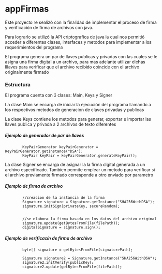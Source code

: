 # appFirmas

<p>Este proyecto re sealizó con la finalidad de implementar el proceso de firma y verificación de firma de archivos con java.</p>
<p>Para lograrlo se utilizó la API criptografica de java la cual nos permitió acceder a diferentes clases, interfaces y metodos para implementar a los requerimientos del programa</p>
<p>El programa genera un par de llaves publicas y privadas con las cuales se le asigna una firma digital a un archivo, para mas adelante utilizar dichas lllaves para verificar que el archivo recibido coincide con el archivo originalmente firmado</p>


### Estructura

<p>El programa cuenta con 3 clases: Main, Keys y Signer</p>


<p>La clase Main se encarga de iniciar la ejecución del programa llamando a los respectivos metodos de generacion de claves privadas y publicas</p>



<p>La clase Keys contiene los metodos para generar, exportar e importar las llaves publica y privada a 2 archivos de texto diferentes</p>

##### Ejemplo de generador de par de llaves

			KeyPairGenerator keyPairGenerator = KeyPairGenerator.getInstance("DSA");
			KeyPair keyPair = keyPairGenerator.generateKeyPair();



<p>La clase Signer se encarga de asignar la la firma digital generada a un archivo especificado. Tambien permite emplear un metodo para verificar si el archivo previamente firmado corresponde a otro enviado por parametro</p>

##### Ejemplo de firma de archivo

			//creacion de la instancia de la firma
			Signature signature = Signature.getInstance("SHA256WithDSA");
			signature.initSign(privateKey, secureRandom);
			
			
			//se elabora la firma basada en los datos del archivo original
			signature.update(getBytesFromFile(filePath));
			digitalSignature = signature.sign();
			
##### Ejemplo de verificacín de firma de archivo

			byte[] signature = getBytesFromFile(signaturePath); 
			
			Signature signature2 = Signature.getInstance("SHA256WithDSA");
			signature2.initVerify(publicKey);
			signature2.update(getBytesFromFile(filePath));
